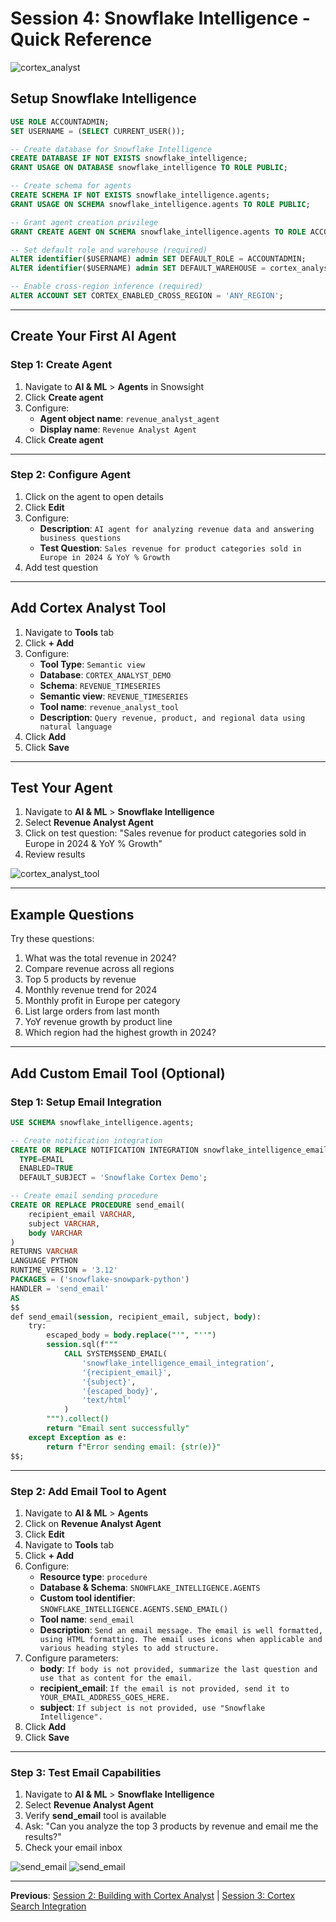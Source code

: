 # Session 4: Snowflake Intelligence - Quick Reference

<img alt="cortex_analyst" src="img/snowflake_intelligence/snowflake_intelligence.png" />

## Setup Snowflake Intelligence

```sql
USE ROLE ACCOUNTADMIN;
SET USERNAME = (SELECT CURRENT_USER());

-- Create database for Snowflake Intelligence
CREATE DATABASE IF NOT EXISTS snowflake_intelligence;
GRANT USAGE ON DATABASE snowflake_intelligence TO ROLE PUBLIC;

-- Create schema for agents
CREATE SCHEMA IF NOT EXISTS snowflake_intelligence.agents;
GRANT USAGE ON SCHEMA snowflake_intelligence.agents TO ROLE PUBLIC;

-- Grant agent creation privilege
GRANT CREATE AGENT ON SCHEMA snowflake_intelligence.agents TO ROLE ACCOUNTADMIN;

-- Set default role and warehouse (required)
ALTER identifier($USERNAME) admin SET DEFAULT_ROLE = ACCOUNTADMIN;
ALTER identifier($USERNAME) admin SET DEFAULT_WAREHOUSE = cortex_analyst_wh;

-- Enable cross-region inference (required)
ALTER ACCOUNT SET CORTEX_ENABLED_CROSS_REGION = 'ANY_REGION';
```

---

## Create Your First AI Agent

### Step 1: Create Agent

1. Navigate to **AI & ML** > **Agents** in Snowsight
2. Click **Create agent**
3. Configure:
   - **Agent object name**: `revenue_analyst_agent`
   - **Display name**: `Revenue Analyst Agent`
4. Click **Create agent**

---

### Step 2: Configure Agent

1. Click on the agent to open details
2. Click **Edit**
3. Configure:
   - **Description**: `AI agent for analyzing revenue data and answering business questions`
   - **Test Question**: `Sales revenue for product categories sold in Europe in 2024 & YoY % Growth`
4. Add test question

---

## Add Cortex Analyst Tool

1. Navigate to **Tools** tab
2. Click **+ Add**
3. Configure:
   - **Tool Type**: `Semantic view`
   - **Database**: `CORTEX_ANALYST_DEMO`
   - **Schema**: `REVENUE_TIMESERIES`
   - **Semantic view**: `REVENUE_TIMESERIES`
   - **Tool name**: `revenue_analyst_tool`
   - **Description**: `Query revenue, product, and regional data using natural language`
4. Click **Add**
5. Click **Save**

---

## Test Your Agent

1. Navigate to **AI & ML** > **Snowflake Intelligence**
2. Select **Revenue Analyst Agent**
3. Click on test question: "Sales revenue for product categories sold in Europe in 2024 & YoY % Growth"
4. Review results

<img alt="cortex_analyst_tool" src="img/snowflake_intelligence/answer.png" />

---

## Example Questions

Try these questions:

1. What was the total revenue in 2024?
2. Compare revenue across all regions
3. Top 5 products by revenue
4. Monthly revenue trend for 2024
5. Monthly profit in Europe per category
6. List large orders from last month
7. YoY revenue growth by product line
8. Which region had the highest growth in 2024?

---

## Add Custom Email Tool (Optional)

### Step 1: Setup Email Integration

```sql
USE SCHEMA snowflake_intelligence.agents;

-- Create notification integration
CREATE OR REPLACE NOTIFICATION INTEGRATION snowflake_intelligence_email_integration
  TYPE=EMAIL
  ENABLED=TRUE
  DEFAULT_SUBJECT = 'Snowflake Cortex Demo';

-- Create email sending procedure
CREATE OR REPLACE PROCEDURE send_email(
    recipient_email VARCHAR,
    subject VARCHAR,
    body VARCHAR
)
RETURNS VARCHAR
LANGUAGE PYTHON
RUNTIME_VERSION = '3.12'
PACKAGES = ('snowflake-snowpark-python')
HANDLER = 'send_email'
AS
$$
def send_email(session, recipient_email, subject, body):
    try:
        escaped_body = body.replace("'", "''")
        session.sql(f"""
            CALL SYSTEM$SEND_EMAIL(
                'snowflake_intelligence_email_integration',
                '{recipient_email}',
                '{subject}',
                '{escaped_body}',
                'text/html'
            )
        """).collect()
        return "Email sent successfully"
    except Exception as e:
        return f"Error sending email: {str(e)}"
$$;
```

---

### Step 2: Add Email Tool to Agent

1. Navigate to **AI & ML** > **Agents**
2. Click on **Revenue Analyst Agent**
3. Click **Edit**
4. Navigate to **Tools** tab
5. Click **+ Add**
6. Configure:
   - **Resource type**: `procedure`
   - **Database & Schema**: `SNOWFLAKE_INTELLIGENCE.AGENTS`
   - **Custom tool identifier**: `SNOWFLAKE_INTELLIGENCE.AGENTS.SEND_EMAIL()`
   - **Tool name**: `send_email`
   - **Description**: `Send an email message. The email is well formatted, using HTML formatting. The email uses icons when applicable and various heading styles to add structure.`
7. Configure parameters:
   - **body**: `If body is not provided, summarize the last question and use that as content for the email.`
   - **recipient_email**: `If the email is not provided, send it to YOUR_EMAIL_ADDRESS_GOES_HERE.`
   - **subject**: `If subject is not provided, use "Snowflake Intelligence".`
8. Click **Add**
9. Click **Save**

---

### Step 3: Test Email Capabilities

1. Navigate to **AI & ML** > **Snowflake Intelligence**
2. Select **Revenue Analyst Agent**
3. Verify **send_email** tool is available
4. Ask: "Can you analyze the top 3 products by revenue and email me the results?"
5. Check your email inbox

<img alt="send_email" src="img/snowflake_intelligence/send_email.png" />
<img alt="send_email" src="img/snowflake_intelligence/email.png" />

---

**Previous**: [Session 2: Building with Cortex Analyst](SESSION_2_CORTEX_ANALYST_LIGHT.md) | [Session 3: Cortex Search Integration](SESSION_3_CORTEX_SEARCH_INTEGRATION_LIGHT.md)

